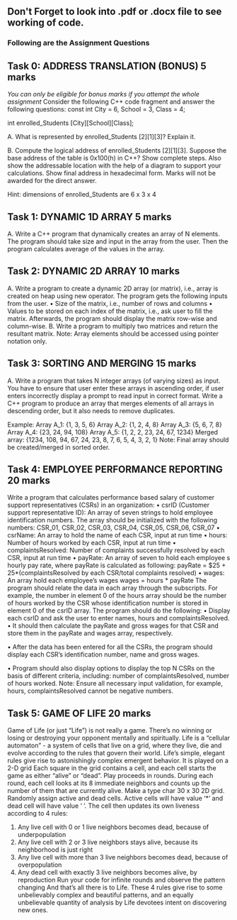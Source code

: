 ## Don't Forget to look into .pdf or .docx file to see working of code.
### Following are the Assignment Questions

## Task 0: ADDRESS TRANSLATION (BONUS) 5 marks
*You can only be eligible for bonus marks if you attempt the whole assignment*
Consider the following C++ code fragment and answer the following questions:
const int City = 6, School = 3, Class = 4;

int enrolled_Students [City][School][Class];

A. What is represented by enrolled_Students [2][1][3]? Explain it.

B. Compute the logical address of enrolled_Students [2][1][3]. Suppose the base address of the table is
0x100(h) in C++? Show complete steps. Also show the addressable location with the help of a diagram
to support your calculations. Show final address in hexadecimal form. Marks will not be awarded for
the direct answer.

Hint: dimensions of enrolled_Students are 6 x 3 x 4

## Task 1: DYNAMIC 1D ARRAY 5 marks
A. Write a C++ program that dynamically creates an array of N elements. The program should take
size and input in the array from the user. Then the program calculates average of the values in the
array.

## Task 2: DYNAMIC 2D ARRAY 10 marks
A. Write a program to create a dynamic 2D array (or matrix), i.e., array is created on heap using new
operator. The program gets the following inputs from the user.
• Size of the matrix, i.e., number of rows and columns
• Values to be stored on each index of the matrix, i.e., ask user to fill the matrix.
Afterwards, the program should display the matrix row-wise and column-wise.
B. Write a program to multiply two matrices and return the resultant matrix.
Note: Array elements should be accessed using pointer notation only.

## Task 3: SORTING AND MERGING 15 marks
A. Write a program that takes N integer arrays (of varying sizes) as input. You have to ensure that
user enter these arrays in ascending order, if user enters incorrectly display a prompt to read input
in correct format. Write a C++ program to produce an array that merges elements of all arrays in
descending order, but it also needs to remove duplicates.

Example:
Array A_1: {1, 3, 5, 6}
Array A_2: {1, 2, 4, 8}
Array A_3: {5, 6, 7, 8}
Array A_4: {23, 24, 94, 108}
Array A_5: {1, 2, 2, 23, 24, 67, 1234}
Merged array: {1234, 108, 94, 67, 24, 23, 8, 7, 6, 5, 4, 3, 2, 1}
Note: Final array should be created/merged in sorted order.


## Task 4: EMPLOYEE PERFORMANCE REPORTING 20 marks
Write a program that calculates performance based salary of customer support representatives (CSRs)
in an organization:
• csrID (Customer support representative ID): An array of seven strings to hold employee
identification numbers. The array should be initialized with the following numbers:
CSR_01, CSR_02, CSR_03, CSR_04, CSR_05, CSR_06, CSR_07
• csrName: An array to hold the name of each CSR, input at run time
• hours: Number of hours worked by each CSR, input at run time
• complaintsResolved: Number of complaints successfully resolved by each CSR, input at run time
• payRate: An array of seven to hold each employee s hourly pay rate, where payRate is calculated
as following:
payRate = $25 + 25*(complaintsResolved by each CSR/total complaints
resolved)
• wages: An array hold each employee’s wages
wages = hours * payRate
The program should relate the data in each array through the subscripts. For example, the number in
element 0 of the hours array should be the number of hours worked by the CSR whose identification
number is stored in element 0 of the csrID array. The program should do the following:
• Display each csrID and ask the user to enter names, hours and complaintsResolved.
• It should then calculate the payRate and gross wages for that CSR and store them in the payRate
and wages array, respectively.

• After the data has been entered for all the CSRs, the program should display each CSR’s
identification number, name and gross wages.

• Program should also display options to display the top N CSRs on the basis of different criteria,
including: number of complaintsResolved, number of hours worked.
Note: Ensure all necessary input validation, for example, hours, complaintsResolved cannot be
negative numbers.

## Task 5: GAME OF LIFE 20 marks
Game of Life (or just “Life”) is not really a game. There’s no winning or losing or destroying your opponent
mentally and spiritually. Life is a “cellular automaton” - a system of cells that live on a grid, where they
live, die and evolve according to the rules that govern their world.
Life’s simple, elegant rules give rise to astonishingly complex emergent behavior. It is played on a 2-D grid
Each square in the grid contains a cell, and each cell starts the game as either “alive” or “dead”. Play
proceeds in rounds. During each round, each cell looks at its 8 immediate neighbors and counts up the
number of them that are currently alive.
Make a type char 30 x 30 2D grid. Randomly assign active and dead cells. Active cells will have value ‘*’
and dead cell will have value ‘ ’.
The cell then updates its own liveness according to 4 rules:
1. Any live cell with 0 or 1 live neighbors becomes dead, because of underpopulation
2. Any live cell with 2 or 3 live neighbors stays alive, because its neighborhood is just right
3. Any live cell with more than 3 live neighbors becomes dead, because of overpopulation
4. Any dead cell with exactly 3 live neighbors becomes alive, by reproduction
Run your code for infinite rounds and observe the pattern changing
And that’s all there is to Life. These 4 rules give rise to some unbelievably complex and beautiful patterns,
and an equally unbelievable quantity of analysis by Life devotees intent on discovering new ones. 
